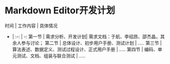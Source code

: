 # Markdown Editor开发计划

时间 | 工作内容 | 具体情况
- | :-: | -: 
第一节 | 需求分析、开发计划| 需求文档：于航、李绍昂、邵杰晶，其余人参与讨论； 
第二节 | 总体设计、初步用户手册、测试计划 | ..... 
第三节 | 算法表述、数据定义、测试过程设计、正式用户手册 | .....
第四节 | 编码、单元测试、文档、组装与联合测试 | .....
